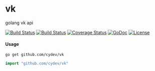 # vk
golang vk api

[![Build Status](https://travis-ci.org/cydev/vk.svg)](https://travis-ci.org/cydev/vk) 
[![Build Status](https://ci.cydev.ru/api/badge/github.com/cydev/vk/status.svg?branch=master&style=flat)](https://ci.cydev.ru/github.com/cydev/vk)
[![Coverage Status](https://coveralls.io/repos/cydev/vk/badge.svg?branch=master&service=github)](https://coveralls.io/github/cydev/vk?branch=master)
[![GoDoc](https://godoc.org/github.com/cydev/vk?status.svg)](https://godoc.org/github.com/cydev/vk)
[![License](https://img.shields.io/badge/license-MIT-blue.svg)](https://github.com/cydev/vk/blob/master/LICENSE)

#### Usage
```
go get github.com/cydev/vk
```

```go
import "github.com/cydev/vk"
```
